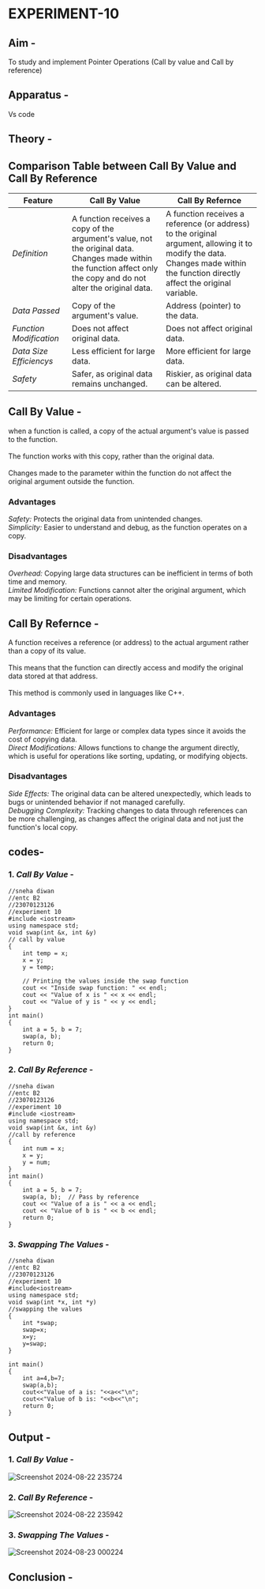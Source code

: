 # EXPERIMENT-10

## Aim -
To study and implement Pointer Operations (Call by value and Call by reference)

## Apparatus -
Vs code

## Theory -

## Comparison Table between Call By Value and Call By Reference   

| Feature           | Call By Value                                           | Call By Refernce                                       |
|-------------------|-------------------------------------------------|----------------------------------------------|
| *Definition*    | A function receives a copy of the argument's value, not the original data.<br> Changes made within the function affect only the copy and do not alter the original data. | A function receives a reference (or address) to the original argument, allowing it to modify the data.<br> Changes made within the function directly affect the original variable. |
| *Data Passed*          | Copy of the argument's value.         | Address (pointer) to the data. |
| *Function Modification*    | Does not affect original data.| Does not affect original data. |
| *Data Size Efficiencys*        | Less efficient for large data.                          | More efficient for large data. |
| *Safety*    | Safer, as original data remains unchanged.  |Riskier, as original data can be altered.|

## Call By Value -
when a function is called, a copy of the actual argument's value is passed to the function.<br> <br>The function works with this copy, rather than the original data.<br><br> Changes made to the parameter within the function do not affect the original argument outside the function.

### Advantages
*Safety:* Protects the original data from unintended changes.<br>
*Simplicity:* Easier to understand and debug, as the function operates on a copy.

### Disadvantages
*Overhead:* Copying large data structures can be inefficient in terms of both time and memory.<br>
*Limited Modification:* Functions cannot alter the original argument, which may be limiting for certain operations.

## Call By Refernce -
A function receives a reference (or address) to the actual argument rather than a copy of its value.<br><br> This means that  the function can directly access and modify the original data stored at that address.<br><br> This method is commonly used in languages like C++.

### Advantages
*Performance:* Efficient for large or complex data types since it avoids the cost of copying data.<br>
*Direct Modifications:* Allows functions to change the argument directly, which is useful for operations like sorting, updating, or modifying objects.

### Disadvantages
*Side Effects:* The original data can be altered unexpectedly, which leads to bugs or unintended behavior if not managed carefully.<br>
*Debugging Complexity:* Tracking changes to data through references can be more challenging, as changes affect the original data and not just the function's local copy.

## codes-
### 1. *Call By Value* -
```
//sneha diwan
//entc B2
//23070123126
//experiment 10
#include <iostream>
using namespace std;
void swap(int &x, int &y) 
// call by value
{
    int temp = x;
    x = y;
    y = temp;

    // Printing the values inside the swap function
    cout << "Inside swap function: " << endl;
    cout << "Value of x is " << x << endl;
    cout << "Value of y is " << y << endl;
}
int main() 
{
    int a = 5, b = 7;
    swap(a, b);
    return 0;
}
```

### 2. *Call By Reference* -
```
//sneha diwan
//entc B2
//23070123126
//experiment 10
#include <iostream>
using namespace std;
void swap(int &x, int &y) 
//call by reference
{
    int num = x;
    x = y;
    y = num;
}
int main() 
{
    int a = 5, b = 7;
    swap(a, b);  // Pass by reference
    cout << "Value of a is " << a << endl;
    cout << "Value of b is " << b << endl;
    return 0;
}
```

### 3. *Swapping The Values* -
```
//sneha diwan
//entc B2
//23070123126
//experiment 10
#include<iostream> 
using namespace std; 
void swap(int *x, int *y) 
//swapping the values
{
    int *swap;
    swap=x;
    x=y;
    y=swap;
}

int main() 
{
    int a=4,b=7;
    swap(a,b);
    cout<<"Value of a is: "<<a<<"\n";
    cout<<"Value of b is: "<<b<<"\n";
    return 0;
}
```

## Output -
### 1. *Call By Value* -
![Screenshot 2024-08-22 235724](https://github.com/user-attachments/assets/5598c90a-7bba-4478-ac77-2be970e9ef23)

### 2. *Call By Reference* -
![Screenshot 2024-08-22 235942](https://github.com/user-attachments/assets/0a1e435e-8795-44ab-91b2-fec4e35a719b)

### 3. *Swapping The Values* -
![Screenshot 2024-08-23 000224](https://github.com/user-attachments/assets/59293827-c161-4d55-81fb-49783eee6c15)
## Conclusion -
